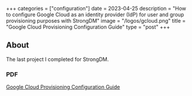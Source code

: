 +++
categories = ["configuration"]
date = 2023-04-25
description = "How to configure Google Cloud as an identity provider (IdP) for user and group provisioning purposes with StrongDM"
image = "/logos/gcloud.png"
title = "Google Cloud Provisioning Configuration Guide"
type = "post"
+++

## About

The last project I completed for StrongDM.

### PDF

[Google Cloud Provisioning Configuration Guide](/images/portfolio/ESS-Google-Cloud-Provisioning-Configuration-Guide.pdf)